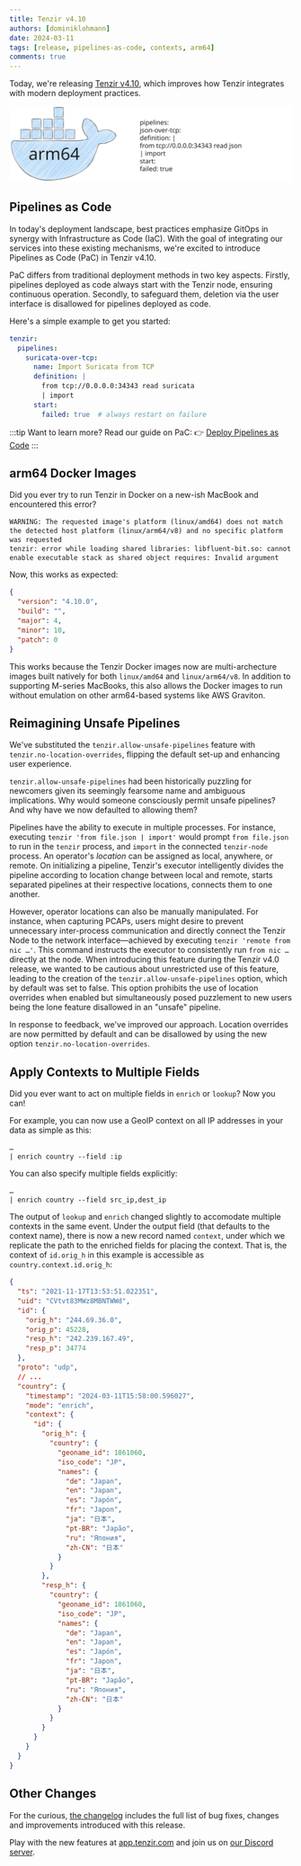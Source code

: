 ```yaml
---
title: Tenzir v4.10
authors: [dominiklohmann]
date: 2024-03-11
tags: [release, pipelines-as-code, contexts, arm64]
comments: true
---
```


Today, we're releasing [Tenzir
v4.10](https://github.com/tenzir/tenzir/releases/tag/v4.10.0), which improves
how Tenzir integrates with modern deployment practices.

![Tenzir v4.10](tenzir-v4.10.excalidraw.svg)

<!-- truncate -->

## Pipelines as Code

In today's deployment landscape, best practices emphasize GitOps in synergy with
Infrastructure as Code (IaC). With the goal of integrating our services into
these existing mechanisms, we're excited to introduce Pipelines as Code (PaC) in
Tenzir v4.10.

PaC differs from traditional deployment methods in two key aspects. Firstly,
pipelines deployed as code always start with the Tenzir node, ensuring
continuous operation. Secondly, to safeguard them, deletion via the user
interface is disallowed for pipelines deployed as code.

Here's a simple example to get you started:

```yaml {0} title="<prefix>/etc/tenzir/tenzir.yaml"
tenzir:
  pipelines:
    suricata-over-tcp:
      name: Import Suricata from TCP
      definition: |
        from tcp://0.0.0.0:34343 read suricata
        | import
      start:
        failed: true  # always restart on failure
```

:::tip Want to learn more?
Read our guide on PaC: 👉 [Deploy Pipelines as
Code](/usage/run-pipelines#as-code)
:::

## arm64 Docker Images

Did you ever try to run Tenzir in Docker on a new-ish MacBook and encountered
this error?

```text {0} title="❯ docker run tenzir/tenzir:v4.9.0 version"
WARNING: The requested image's platform (linux/amd64) does not match the detected host platform (linux/arm64/v8) and no specific platform was requested
tenzir: error while loading shared libraries: libfluent-bit.so: cannot enable executable stack as shared object requires: Invalid argument
```

Now, this works as expected:

```json {0} title="❯ docker run tenzir/tenzir:v4.10.0 version"
{
  "version": "4.10.0",
  "build": "",
  "major": 4,
  "minor": 10,
  "patch": 0
}
```

This works because the Tenzir Docker images now are multi-archecture images
built natively for both `linux/amd64` and `linux/arm64/v8`. In addition to
supporting M-series MacBooks, this also allows the Docker images to run without
emulation on other arm64-based systems like AWS Graviton.

## Reimagining Unsafe Pipelines

We've substituted the `tenzir.allow-unsafe-pipelines` feature with
`tenzir.no-location-overrides`, flipping the default set-up and enhancing user
experience.

`tenzir.allow-unsafe-pipelines` had been historically puzzling for newcomers
given its seemingly fearsome name and ambiguous implications. Why would someone
consciously permit unsafe pipelines? And why have we now defaulted to allowing
them?

Pipelines have the ability to execute in multiple processes. For instance,
executing `tenzir 'from file.json | import'` would prompt `from file.json` to
run in the `tenzir` process, and `import` in the connected `tenzir-node`
process. An operator's _location_ can be assigned as local, anywhere, or remote.
On initializing a pipeline, Tenzir's executor intelligently divides the pipeline
according to location change between local and remote, starts separated
pipelines at their respective locations, connects them to one another.

However, operator locations can also be manually manipulated. For instance, when
capturing PCAPs, users might desire to prevent unnecessary inter-process
communication and directly connect the Tenzir Node to the network
interface—achieved by executing `tenzir 'remote from nic …'`. This command
instructs the executor to consistently run `from nic …` directly at the node.
When introducing this feature during the Tenzir v4.0 release, we wanted to be
cautious about unrestricted use of this feature, leading to the creation of the
`tenzir.allow-unsafe-pipelines` option, which by default was set to false. This
option prohibits the use of location overrides when enabled but simultaneously
posed puzzlement to new users being the lone feature disallowed in an "unsafe"
pipeline.

In response to feedback, we've improved our approach. Location overrides are now
permitted by default and can be disallowed by using the new option
`tenzir.no-location-overrides`.

## Apply Contexts to Multiple Fields

Did you ever want to act on multiple fields in `enrich` or `lookup`? Now you
can!

For example, you can now use a GeoIP context on all IP addresses in your data as
simple as this:

```text {0} title="Enrich with a geoip context named country"
…
| enrich country --field :ip
```

You can also specify multiple fields explicitly:

```
…
| enrich country --field src_ip,dest_ip
```

The output of `lookup` and `enrich` changed slightly to accomodate multiple
contexts in the same event. Under the output field (that defaults to the context
name), there is now a new record named `context`, under which we replicate the
path to the enriched fields for placing the context. That is, the context of
`id.orig_h` in this example is accessible as `country.context.id.orig_h`:

```json {0} title="export | enrich country"
{
  "ts": "2021-11-17T13:53:51.022351",
  "uid": "CVtvt83MWz8MBNTWWd",
  "id": {
    "orig_h": "244.69.36.0",
    "orig_p": 45228,
    "resp_h": "242.239.167.49",
    "resp_p": 34774
  },
  "proto": "udp",
  // ...
  "country": {
    "timestamp": "2024-03-11T15:58:00.596027",
    "mode": "enrich",
    "context": {
      "id": {
        "orig_h": {
          "country": {
            "geoname_id": 1861060,
            "iso_code": "JP",
            "names": {
              "de": "Japan",
              "en": "Japan",
              "es": "Japón",
              "fr": "Japon",
              "ja": "日本",
              "pt-BR": "Japão",
              "ru": "Япония",
              "zh-CN": "日本"
            }
          }
        },
        "resp_h": {
          "country": {
            "geoname_id": 1861060,
            "iso_code": "JP",
            "names": {
              "de": "Japan",
              "en": "Japan",
              "es": "Japón",
              "fr": "Japon",
              "ja": "日本",
              "pt-BR": "Japão",
              "ru": "Япония",
              "zh-CN": "日本"
            }
          }
        }
      }
    }
  }
}
```

## Other Changes

For the curious, [the changelog](/changelog#v4100) includes the full list of bug
fixes, changes and improvements introduced with this release.

Play with the new features at [app.tenzir.com](https://app.tenzir.com) and join
us on [our Discord server](/discord).
